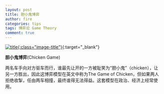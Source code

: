 ```yaml
---
layout: post
title: 胆小鬼博弈
author: fire
categories: tips 
tags: 博弈论 Game Theory
comment: true
---
```


[![title](https://image.sideproject.cn/titlex/title_002.jpg){:class="image-title"}](//image.sideproject.cn/titlex/title_002.jpg){:target="_blank"}

**胆小鬼博弈**(Chicken Game)

两名车手向对方驱车而行，谁最先让开的一方被耻笑为“胆小鬼”（chicken），让另一方胜出，因此这博弈模型在英文中称为The Game of Chicken，但如果两人拒绝收掣，任由两车相撞，最终谁得无法得益。这套模型在政治、经济上经常使用。



